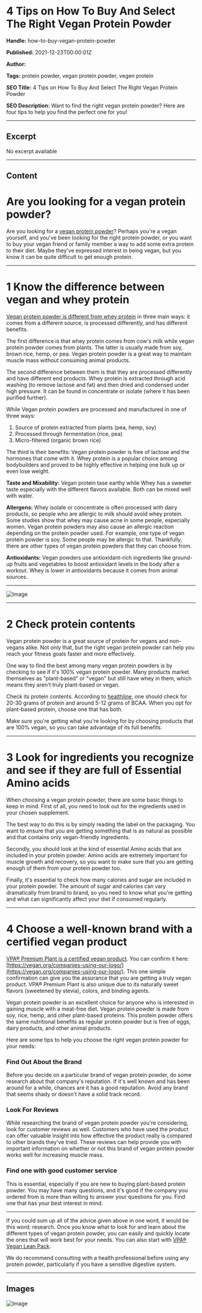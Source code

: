 # 4 Tips on How To Buy And Select The Right Vegan Protein Powder

**Handle:** how-to-buy-vegan-protein-powder

**Published:** 2021-12-23T00:00:01Z

**Author:**  

**Tags:** protein powder, vegan protein powder, vegen protein

**SEO Title:** 4 Tips on How To Buy And Select The Right Vegan Protein Powder

**SEO Description:** Want to find the right vegan protein powder? Here are four tips to help you find the perfect one for you!

---

## Excerpt

No excerpt available

---

## Content

# Are you looking for a vegan protein powder?

Are you looking for a [vegan protein powder](https://www.vpa.com.au/products/premium-plant-vegan-protein)? Perhaps you're a vegan yourself, and you've been looking for the right protein powder, or you want to buy your vegan friend or family member a way to add some extra protein to their diet. Maybe they've expressed interest in being vegan, but you know it can be quite difficult to get enough protein.

---

# 1 Know the difference between vegan and whey protein

[Vegan protein powder is different from whey protein](https://www.healthline.com/nutrition/whey-vs-plant-protein) in three main ways: it comes from a different source, is processed differently, and has different benefits.

The first difference is that whey protein comes from cow's milk while vegan protein powder comes from plants. The latter is usually made from soy, brown rice, hemp, or pea. Vegan protein powder is a great way to maintain muscle mass without consuming animal products.

The second difference between them is that they are processed differently and have different end products. Whey protein is extracted through acid washing (to remove lactose and fat) and then dried and condensed under high pressure. It can be found in concentrate or isolate (where it has been purified further).

While Vegan protein powders are processed and manufactured in one of three ways:

1. Source of protein extracted from plants (pea, hemp, soy)
2. Processed through fermentation (rice, pea)
3. Micro-filtered (organic brown rice)

The third is their benefits: Vegan protein powder is free of lactose and the hormones that come with it. Whey protein is a popular choice among bodybuilders and proved to be highly effective in helping one bulk up or even lose weight.

**Taste and Mixability:** Vegan protein tase earthy while Whey has a sweeter taste especially with the different flavors available. Both can be mixed well with water.

**Allergens:** Whey isolate or concentrate is often processed with dairy products, so people who are allergic to milk should avoid whey protein. Some studies show that whey may cause acne in some people, especially women. Vegan protein powders may also cause an allergic reaction depending on the protein powder used. For example, one type of vegan protein powder is soy. Some people may be allergic to that. Thankfully, there are other types of vegan protein powders that they can choose from.

**Antioxidants:** Vegan powders use antioxidant-rich ingredients like ground-up fruits and vegetables to boost antioxidant levels in the body after a workout. Whey is lower in antioxidants because it comes from animal sources.

---

![Image](https://i.shgcdn.com/4d7a9331-fc3a-4db5-92eb-b72c32ecd75c/-/format/auto/-/preview/3000x3000/-/quality/lighter/)

---

# 2 Check protein contents

Vegan protein powder is a great source of protein for vegans and non-vegans alike. Not only that, but the right vegan protein powder can help you reach your fitness goals faster and more effectively.

One way to find the best among many vegan protein powders is by checking to see if it's 100% vegan protein powder. Many products market themselves as "plant-based" or "vegan" but still have whey in them, which means they aren't truly plant-based or vegan.

Check its protein contents. According to [healthline](https://www.healthline.com/nutrition/whey-vs-plant-protein#:~:text=Either%20type%20can%20provide%20enough,protein%2C%20choose%20a%20mixed%20blend.), one should check for 20-30 grams of protein and around 5-12 grams of BCAA. When you opt for plant-based protein, choose one that has both.

Make sure you're getting what you're looking for by choosing products that are 100% vegan, so you can take advantage of its full benefits.

---

# 3 Look for ingredients you recognize and see if they are full of Essential Amino acids

When choosing a vegan protein powder, there are some basic things to keep in mind. First of all, you need to look out for the ingredients used in your chosen supplement.

The best way to do this is by simply reading the label on the packaging. You want to ensure that you are getting something that is as natural as possible and that contains only vegan-friendly ingredients.

Secondly, you should look at the kind of essential Amino acids that are included in your protein powder. Amino acids are extremely important for muscle growth and recovery, so you want to make sure that you are getting enough of them from your protein powder too.

Finally, it's essential to check how many calories and sugar are included in your protein powder. The amount of sugar and calories can vary dramatically from brand to brand, so you need to know what you're getting and what can significantly affect your diet if consumed regularly.

---

# 4 Choose a well-known brand with a certified vegan product

[VPA® Premium Plant is a certified vegan product](https://www.vpa.com.au/products/premium-plant-vegan-protein). You can confirm it here: [https://vegan.org/companies-using-our-logo/](https://vegan.org/companies-using-our-logo/). This one simple confirmation can give you the assurance that you are getting a truly vegan product. VPA® Premium Plant is also unique due to its naturally sweet flavors (sweetened by stevia), colors, and binding agents.

Vegan protein powder is an excellent choice for anyone who is interested in gaining muscle with a meat-free diet. Vegan protein powder is made from soy, rice, hemp, and other plant-based proteins. This protein powder offers the same nutritional benefits as regular protein powder but is free of eggs, dairy products, and other animal products.

Here are some tips to help you choose the right vegan protein powder for your needs:

### Find Out About the Brand

Before you decide on a particular brand of vegan protein powder, do some research about that company's reputation. If it's well known and has been around for a while, chances are it has a good reputation. Avoid any brand that seems shady or doesn't have a solid track record.

### Look For Reviews

While researching the brand of vegan protein powder you're considering, look for customer reviews as well. Customers who have used the product can offer valuable insight into how effective the product really is compared to other brands they've tried. These reviews can help provide you with important information on whether or not this brand of vegan protein powder works well for increasing muscle mass.

### Find one with good customer service

This is essential, especially if you are new to buying plant-based protein powder. You may have many questions, and it's good if the company you ordered from is more than willing to answer your questions for you. Find one that has your best interest in mind.

---

If you could sum up all of the advice given above in one word, it would be this word: research. Once you know what to look for and learn about the different types of vegan protein powder, you can easily and quickly locate the ones that will work best for your needs. You can also start with [VPA® Vegan Lean Pack](https://www.vpa.com.au/products/vegan-lean-pack?variant=32516086169655).

We do recommend consulting with a health professional before using any protein powder, particularly if you have a sensitive digestive system.

---

## Images

![Image](undefined)

